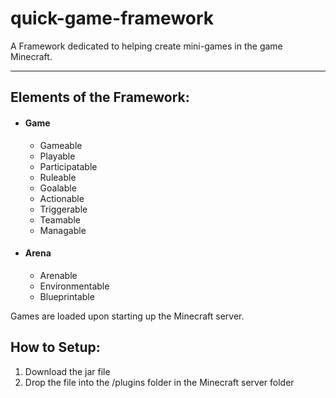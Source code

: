 quick-game-framework
====================

A Framework dedicated to helping create mini-games in the game Minecraft.

--------------------------------------------------------------------------------

<h2>Elements of the Framework:</h2>
<ul>
  <li><h4>Game</h4>
    <ul>
      <li>Gameable</li>
      <li>Playable</li>
      <li>Participatable</li>
      <li>Ruleable</li>
      <li>Goalable</li>
      <li>Actionable</li>
      <li>Triggerable</li>
      <li>Teamable</li>
      <li>Managable</li>
    </ul>
  </li>
  <li><h4>Arena</h4>
    <ul>
      <li>Arenable</li>
      <li>Environmentable</li>
      <li>Blueprintable</li>
    </ul>
</ul>

<p>Games are loaded upon starting up the Minecraft server.</p>

<h2>How to Setup:</h2>
<ol>
  <li>Download the jar file</li>
  <li>Drop the file into the /plugins folder in the Minecraft server folder</li>
</ol>
